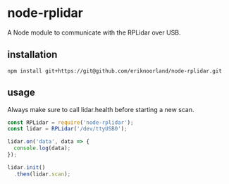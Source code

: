 # node-rplidar
A Node module to communicate with the RPLidar over USB.

## installation
```
npm install git+https://git@github.com/eriknoorland/node-rplidar.git
```

## usage
Always make sure to call lidar.health before starting a new scan.
```javascript
const RPLidar = require('node-rplidar');
const lidar = RPLidar('/dev/ttyUSB0');

lidar.on('data', data => {
  console.log(data);
});

lidar.init()
  .then(lidar.scan);
```
